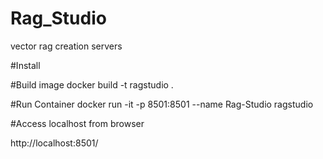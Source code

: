 # Rag_Studio
vector rag creation servers

#Install

#Build image
docker build -t ragstudio .

#Run Container
docker run -it -p 8501:8501 --name Rag-Studio ragstudio

#Access localhost from browser

http://localhost:8501/
